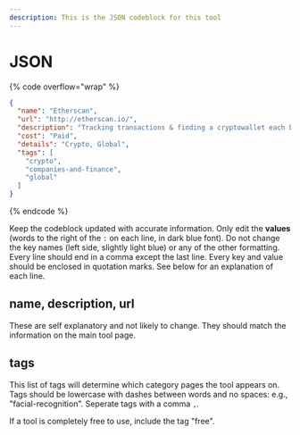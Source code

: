 ```yaml
---
description: This is the JSON codeblock for this tool
---
```


# JSON

{% code overflow="wrap" %}
```json
{
  "name": "Etherscan",
  "url": "http://etherscan.io/",
  "description": "Tracking transactions & finding a cryptowallet each based on the ETH blockchain.",
  "cost": "Paid",
  "details": "Crypto, Global",
  "tags": [
    "crypto",
    "companies-and-finance",
    "global"
  ]
}
```
{% endcode %}

Keep the codeblock updated with accurate information. Only edit the **values** (words to the right of the `:` on each line, in dark blue font). Do not change the key names (left side, slightly light blue) or any of the other formatting. Every line should end in a comma except the last line. Every key and value should be enclosed in quotation marks. See below for an explanation of each line.&#x20;

## name, description, url

These are self explanatory and not likely to change. They should match the information on the main tool page.

## tags

This list of tags will determine which category pages the tool appears on. Tags should be lowercase with dashes between words and no spaces: e.g., "facial-recognition". Seperate tags with a comma `,`.

If a tool is completely free to use, include the tag "free".

